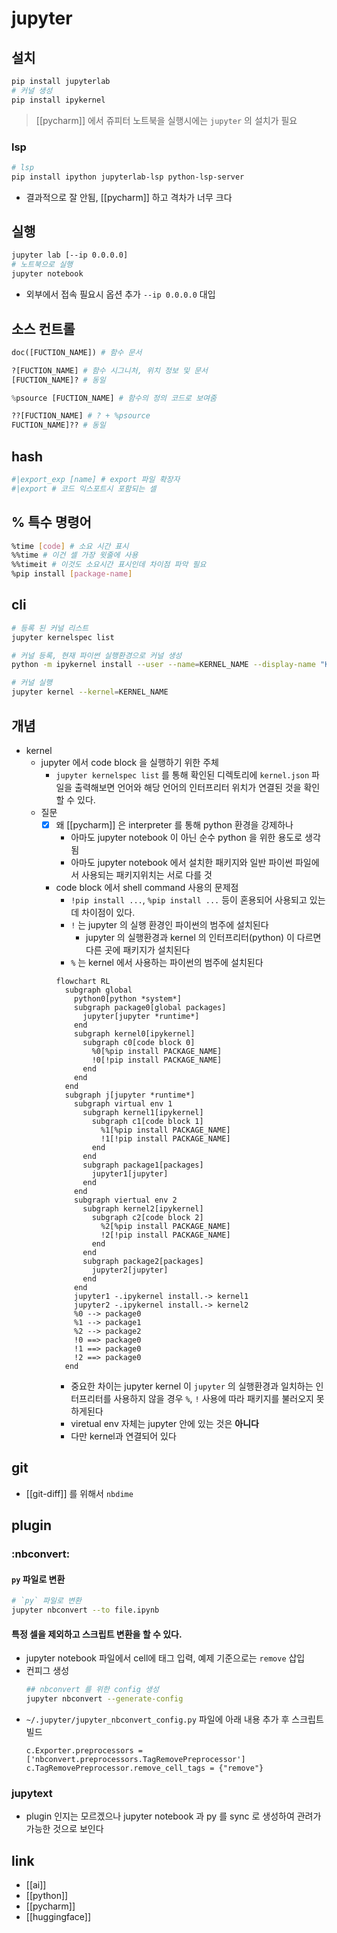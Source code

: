 # jupyter

## 설치
```sh 
pip install jupyterlab
# 커널 생성
pip install ipykernel
```
> [[pycharm]] 에서 쥬피터 노트북을 실행시에는 `jupyter` 의 설치가 필요

### lsp
```sh 
# lsp
pip install ipython jupyterlab-lsp python-lsp-server
```
- 결과적으로 잘 안됨, [[pycharm]] 하고 격차가 너무 크다

## 실행
```sh 
jupyter lab [--ip 0.0.0.0]
# 노트북으로 실행
jupyter notebook
```
- 외부에서 접속 필요시 옵션 추가 `--ip 0.0.0.0` 대입

## 소스 컨트롤
```python
doc([FUCTION_NAME]) # 함수 문서

?[FUCTION_NAME] # 함수 시그니처, 위치 정보 및 문서
[FUCTION_NAME]? # 동일

%psource [FUCTION_NAME] # 함수의 정의 코드로 보여줌

??[FUCTION_NAME] # ? + %psource
FUCTION_NAME]?? # 동일
```


## hash
```sh 
#|export_exp [name] # export 파일 확장자
#|export # 코드 익스포트시 포함되는 셀
```

## % 특수 명령어
```sh 
%time [code] # 소요 시간 표시
%%time # 이건 셀 가장 윗줄에 사용
%%timeit # 이것도 소요시간 표시인데 차이점 파악 필요
%pip install [package-name]
```

## cli
```sh 
# 등록 된 커널 리스트
jupyter kernelspec list

# 커널 등록, 현재 파이썬 실행환경으로 커널 생성
python -m ipykernel install --user --name=KERNEL_NAME --display-name "KERNEL DISPLAY NAME"

# 커널 실행
jupyter kernel --kernel=KERNEL_NAME
```

## 개념
- kernel
  - jupyter 에서 code block 을 실행하기 위한 주체
    - `jupyter kernelspec list` 를 통해 확인된 디렉토리에 `kernel.json` 파일을 출력해보면 언어와 해당 언어의 인터프리터 위치가 연결된 것을 확인할 수 있다.
  - 질문
    - [X] 왜 [[pycharm]] 은 interpreter 를 통해 python 환경을 강제하나
      - 아마도 jupyter notebook 이 아닌 순수 python 을 위한 용도로 생각됨
      - 아마도 jupyter notebook 에서 설치한 패키지와 일반 파이썬 파일에서 사용되는 패키지위치는 서로 다를 것
    - code block 에서 shell command 사용의 문제점
      - `!pip install ...`, `%pip install ...` 등이 혼용되어 사용되고 있는데 차이점이 있다.
      - `!` 는 jupyter 의 실행 환경인 파이썬의 범주에 설치된다
        - jupyter 의 실행환경과 kernel 의 인터프리터(python) 이 다르면 다른 곳에 패키지가 설치된다
      - `%` 는 kernel 에서 사용하는 파이썬의 범주에 설치된다
      ```mermaid
      flowchart RL
        subgraph global
          python0[python *system*]
          subgraph package0[global packages]
            jupyter[jupyter *runtime*]
          end
          subgraph kernel0[ipykernel]
            subgraph c0[code block 0]
              %0[%pip install PACKAGE_NAME]
              !0[!pip install PACKAGE_NAME]
            end
          end
        end
        subgraph j[jupyter *runtime*]
          subgraph virtual env 1
            subgraph kernel1[ipykernel]
              subgraph c1[code block 1]
                %1[%pip install PACKAGE_NAME]
                !1[!pip install PACKAGE_NAME]
              end
            end
            subgraph package1[packages]
              jupyter1[jupyter]
            end
          end
          subgraph viertual env 2
            subgraph kernel2[ipykernel]
              subgraph c2[code block 2]
                %2[%pip install PACKAGE_NAME]
                !2[!pip install PACKAGE_NAME]
              end
            end
            subgraph package2[packages]
              jupyter2[jupyter]
            end
          end
          jupyter1 -.ipykernel install.-> kernel1
          jupyter2 -.ipykernel install.-> kernel2
          %0 --> package0
          %1 --> package1
          %2 --> package2
          !0 ==> package0
          !1 ==> package0
          !2 ==> package0
        end
      ```
      - 중요한 차이는 jupyter kernel 이 `jupyter` 의 실행환경과 일치하는 인터프리터를 사용하지 않을 경우 `%`, `!` 사용에 따라 패키지를 불러오지 못하게된다
      - viretual env 자체는 jupyter 안에 있는 것은 **아니다**
      - 다만 kernel과 연결되어 있다

## git
- [[git-diff]] 를 위해서 `nbdime`

## plugin
### :nbconvert:
#### `py` 파일로 변환
```sh
# `py` 파일로 변환
jupyter nbconvert --to file.ipynb
````

#### 특정 셀을 제외하고 스크립트 변환을 할 수 있다.
- jupyter notebook 파일에서 cell에 태그 입력, 예제 기준으로는 `remove` 삽입
- 컨피그 생성
  ```sh
  ## nbconvert 를 위한 config 생성
  jupyter nbconvert --generate-config
  ```
- `~/.jupyter/jupyter_nbconvert_config.py` 파일에 아래 내용 추가 후 스크립트 빌드
  ```
  c.Exporter.preprocessors = ['nbconvert.preprocessors.TagRemovePreprocessor']
  c.TagRemovePreprocessor.remove_cell_tags = {"remove"}
  ```

### jupytext
- plugin 인지는 모르겠으나 jupyter notebook 과 py 를 sync 로 생성하여 관려가 가능한 것으로 보인다

## link
- [[ai]]
- [[python]]
- [[pycharm]]
- [[huggingface]]
